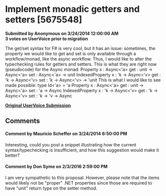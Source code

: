 # Implement monadic getters and setters [5675548] #

**Submitted by Anonymous on 3/24/2014 12:00:00 AM**  
**3 votes on UserVoice prior to migration**  

The get/set syntax for F# is very cool, but it has an issue: sometimes, the property we would like to get and set is only available through a workflow/monad, like the async workflow.
Thus, I would like to alter the typechecking rules for getters and setters. This is what they are right now (pseudocode) for the Async monad:
Property x : Async<'a>
get : unit -> Async<'a>
set : Async<'a> -> unit
IndexedProperty x : 'k -> Async<'v>
get : 'k -> Async<'v>
set : 'k -> Async<'v> -> 'unit
This is what I would like to see made possible:
type Id<'a> = 'a
Property x : Async<'a>
get : unit -> Async<'a>
set : 'a -> Async<unit>
IndexedProperty x : 'k -> Async<'v>
get : 'k -> Async<'v>
set : 'k -> 'v -> Async<unit>



**[Original UserVoice Submission](https://fslang.uservoice.com/forums/245727-f-language/suggestions/5675548)**


## Comments ##


#### Comment by Mauricio Scheffer on 3/24/2014 6:50:00 PM ####
Interesting, could you post a snippet illustrating how the current syntax/typechecking is insufficient, and how this suggestion would make it better?


#### Comment by Don Syme on 2/3/2016 2:59:00 PM ####
I am very sympathetic to this proposal. However, please note that the items would likely not be "proper" .NET properties since those are required to have "unit" return type on the setter method.

